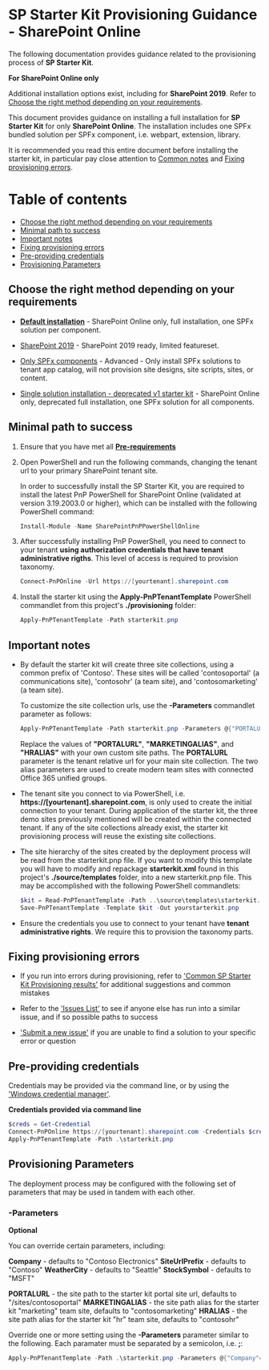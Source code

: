 # SP Starter Kit Provisioning Guidance - SharePoint Online

The following documentation provides guidance related to the provisioning process of **SP Starter Kit**.

**For SharePoint Online only**

Additional installation options exist, including for **SharePoint 2019**. Refer to [Choose the right method depending on your requirements](#choose-the-right-method-depending-on-your-requirements).

This document provides guidance on installing a full installation for **SP Starter Kit** for only **SharePoint Online**. The installation includes one SPFx bundled solution per SPFx component, i.e. webpart, extension, library.

It is recommended you read this entire document before installing the starter kit, in particular pay close attention to [Common notes](#common-notes) and [Fixing provisioning errors](#fixing-provisioning-errors).

# Table of contents

- [Choose the right method depending on your requirements](#choose-the-right-method-depending-on-your-requirements)
- [Minimal path to success](#minimal-path-to-success)
- [Important notes](#important-notes)
- [Fixing provisioning errors](#fixing-provisioning-errors)
- [Pre-providing credentials](#pre-providing-credentials)
- [Provisioning Parameters](#provisioning-parameters)


## Choose the right method depending on your requirements

- **[Default installation](#minimal-path-to-success)** - SharePoint Online only, full installation, one SPFx solution per component.

- [SharePoint 2019](./readme-sp2019.md) - SharePoint 2019 ready, limited featureset.

- [Only SPFx components](./readme-spfx-only.md) - Advanced - Only install SPFx solutions to tenant app catalog, will not provision site designs, site scripts, sites, or content.

- [Single solution installation - deprecated v1 starter kit](./readme-single-solution.md) - SharePoint Online only, deprecated full installation, one SPFx solution for all components.


## Minimal path to success

1. Ensure that you have met all **[Pre-requirements](../readme.md#pre-requirements)**

2. Open PowerShell and run the following commands, changing the tenant url to your primary SharePoint tenant site.

   In order to successfully install the SP Starter Kit, you are required to install the latest PnP PowerShell for SharePoint Online (validated at version 3.19.2003.0 or higher), which can be installed with the following PowerShell command:

   ```powershell
   Install-Module -Name SharePointPnPPowerShellOnline
   ```

3. After successfully installing PnP PowerShell, you need to connect to your tenant **using authorization credentials that have tenant administrative rigths**. This level of access is required to provision taxonomy.

   ```powershell
   Connect-PnPOnline -Url https://[yourtenant].sharepoint.com
   ```

4. Install the starter kit using the **Apply-PnPTenantTemplate** PowerShell commandlet from this project's **./provisioning** folder:

   ```powershell
   Apply-PnPTenantTemplate -Path starterkit.pnp
   ```


## Important notes

- By default the starter kit will create three site collections, using a common prefix of 'Contoso'. These sites will be called 'contosoportal' (a communications site), 'contosohr' (a team site), and 'contosomarketing' (a team site). 

  To customize the site collection urls, use the **-Parameters** commandlet parameter as follows:

  ```powershell
  Apply-PnPTenantTemplate -Path starterkit.pnp -Parameters @{"PORTALURL"="/sites/contosoportal"; "MARKETINGALIAS"="contosomarketing";   "HRALIAS"="contosohr" }
  ```

  Replace the values of **"PORTALURL"**, **"MARKETINGALIAS"**, and **"HRALIAS"** with your own custom site paths. The **PORTALURL** parameter is the tenant relative url for your main site collection. The two alias parameters are used to create modern team sites with connected Office 365 unified groups.

- The tenant site you connect to via PowerShell, i.e. **https://[yourtenant].sharepoint.com**, is only used to create the initial connection to your tenant. During application of the starter kit, the three demo sites previously mentioned will be created within the connected tenant. If any of the site collections already exist, the starter kit provisioning process will reuse the existing site collections.

- The site hierarchy of the sites created by the deployment process will be read from the starterkit.pnp file. If you want to modify this template you will have to modify and repackage **starterkit.xml** found in this project's **./source/templates** folder, into a new starterkit.pnp file. This may be accomplished with the following PowerShell commandlets:

  ```powershell
  $kit = Read-PnPTenantTemplate -Path ..\source\templates\starterkit.xml
  Save-PnPTenantTemplate -Template $kit -Out yourstarterkit.pnp
  ```

- Ensure the credentials you use to connect to your tenant have **tenant administrative rights**. We require this to provision the taxonomy parts.


## Fixing provisioning errors

- If you run into errors during provisioning, refer to ['Common SP Starter Kit Provisioning results'](../documentation/common-provision-results.md) for additional suggestions and common mistakes

- Refer to the ['Issues List'](https://github.com/SharePoint/sp-starter-kit/issues) to see if anyone else has run into a similar issue, and if so possible paths to success

- ['Submit a new issue'](https://github.com/SharePoint/sp-starter-kit/issues) if you are unable to find a solution to your specific error or question


## Pre-providing credentials

Credentials may be provided via the command line, or by using the ['Windows credential manager'](https://www.youtube.com/watch?v=w7NJ_qTK1l8).

**Credentials provided via command line**

```powershell
$creds = Get-Credential
Connect-PnPOnline https://[yourtenant].sharepoint.com -Credentials $creds
Apply-PnPTenantTemplate -Path .\starterkit.pnp
```


## Provisioning Parameters

The deployment process may be configured with the following set of parameters that may be used in tandem with each other.

### -Parameters ###

**Optional**

You can override certain parameters, including:

**Company** - defaults to "Contoso Electronics"
**SiteUrlPrefix** - defaults to "Contoso"
**WeatherCity** - defaults to "Seattle"
**StockSymbol** - defaults to "MSFT"

**PORTALURL** - the site path to the starter kit portal site url, defaults to "/sites/contosoportal"
**MARKETINGALIAS** - the site path alias for the starter kit "marketing" team site, defaults to "contosomarketing"
**HRALIAS** - the site path alias for the starter kit "hr" team site, defaults to "contosohr"

Override one or more setting using the **-Parameters** parameter similar to the following. Each paramater must be separated by a semicolon, i.e. **;**:

```powershell
Apply-PnPTenantTemplate -Path .\starterkit.pnp -Parameters @{"Company"="Your Company Name";"SiteUrlPrefix"="YourCompany";"WeatherCity"="Stockholm"}
```